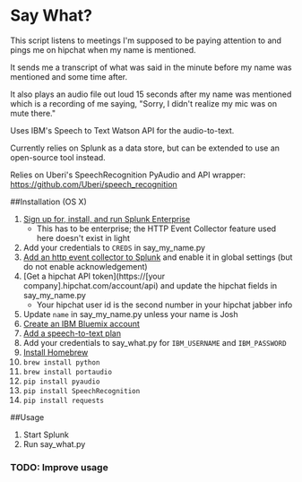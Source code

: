 # Say What?
This script listens to meetings I'm supposed to be paying attention to and pings me on hipchat when my name is mentioned.

It sends me a transcript of what was said in the minute before my name was mentioned and some time after. 

It also plays an audio file out loud 15 seconds after my name was mentioned which is a recording of me saying, "Sorry, I didn't realize my mic was on mute there."

Uses IBM's Speech to Text Watson API for the audio-to-text. 

Currently relies on Splunk as a data store, but can be extended to use an open-source tool instead.

Relies on Uberi's SpeechRecognition PyAudio and API wrapper: https://github.com/Uberi/speech_recognition

##Installation (OS X)

1. [Sign up for, install, and run Splunk Enterprise](http://www.splunk.com/en_us/download-5.html)
	* This has to be enterprise; the HTTP Event Collector feature used here doesn't exist in light
2. Add your credentials to ```CREDS``` in say\_my\_name.py
2. [Add an http event collector to Splunk](http://localhost:8000/en-US/manager/launcher/http-eventcollector) and enable it in global settings (but do not enable acknowledgement)
3. [Get a hipchat API token](https://[your company].hipchat.com/account/api) and update the hipchat fields in say\_my\_name.py
	* Your hipchat user id is the second number in your hipchat jabber info
4. Update ```name``` in say\_my\_name.py unless your name is Josh
2. [Create an IBM Bluemix account](https://console.ng.bluemix.net/registration/)
3. [Add a speech-to-text plan](https://new-console.ng.bluemix.net/catalog/services/speech-to-text/)
4. Add your credentials to say\_what.py for ```IBM_USERNAME``` and ```IBM_PASSWORD```
1. [Install Homebrew](http://brew.sh/)
2. ```brew install python```
3. ```brew install portaudio```
4. ```pip install pyaudio```
5. ```pip install SpeechRecognition```
6. ```pip install requests```

##Usage

1. Start Splunk
2. Run say_what.py

### TODO: Improve usage
